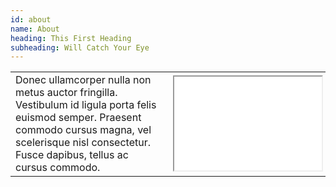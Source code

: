 ```yaml
---
id: about
name: About
heading: This First Heading
subheading: Will Catch Your Eye
---
```


<table>
  <tr>
    <td width="50%">Donec ullamcorper nulla non metus auctor fringilla. Vestibulum id ligula porta felis euismod semper. Praesent commodo cursus magna, vel scelerisque nisl consectetur. Fusce dapibus, tellus ac cursus commodo.
</td>
    <td width="50%"><iframe src="periodic.html" width="100%"></iframe></td>
  </tr>
</table>

